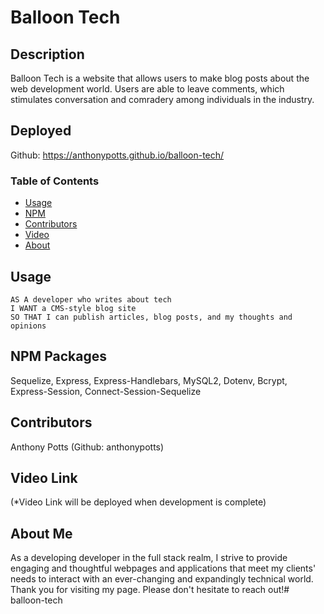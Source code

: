 # Balloon Tech

## Description
Balloon Tech is a website that allows users to make blog posts about the web development world. Users are able to leave comments, which stimulates conversation and comradery among individuals in the industry.

## Deployed
Github: https://anthonypotts.github.io/balloon-tech/

### Table of Contents
- [Usage](#usage)
- [NPM](#npm-packages)
- [Contributors](#contributors)
- [Video](#video-link)
- [About](#about-me)

## Usage
```
AS A developer who writes about tech
I WANT a CMS-style blog site
SO THAT I can publish articles, blog posts, and my thoughts and opinions
```

## NPM Packages
Sequelize, Express, Express-Handlebars, MySQL2, Dotenv, Bcrypt, Express-Session, Connect-Session-Sequelize

## Contributors
Anthony Potts (Github: anthonypotts)

## Video Link
(*Video Link will be deployed when development is complete)

## About Me
As a developing developer in the full stack realm, I strive to provide engaging and thoughtful webpages and applications that meet my clients' needs to interact with an ever-changing and expandingly technical world. Thank you for visiting my page. Please don't hesitate to reach out!# balloon-tech